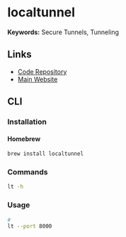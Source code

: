 # localtunnel

**Keywords:** Secure Tunnels, Tunneling

## Links

- [Code Repository](https://github.com/localtunnel/localtunnel)
- [Main Website](https://localtunnel.me)

## CLI

### Installation

#### Homebrew

```sh
brew install localtunnel
```

### Commands

```sh
lt -h
```

### Usage

```sh
#
lt --port 8000
```
